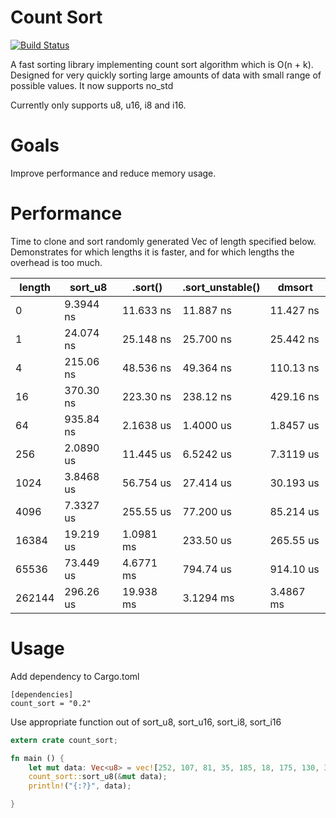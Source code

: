# Count Sort

[![Build Status](https://travis-ci.org/mkb2091/count-sort.svg?branch=master)](https://travis-ci.org/mkb2091/count-sort)

A fast sorting library implementing count sort algorithm which is O(n + k). Designed for very quickly sorting large amounts of data with small range of possible values. It now supports no_std

Currently only supports u8, u16, i8 and i16.

# Goals

Improve performance and reduce memory usage.

# Performance

Time to clone and sort randomly generated Vec<u8> of length specified below. Demonstrates for which lengths it is faster, and for which lengths the overhead is too much.

| length | sort_u8   | .sort()   | .sort_unstable() | dmsort    |
|--------|-----------|-----------|------------------|-----------|
| 0      | 9.3944 ns | 11.633 ns | 11.887 ns        | 11.427 ns |
| 1      | 24.074 ns | 25.148 ns | 25.700 ns        | 25.442 ns |
| 4      | 215.06 ns | 48.536 ns | 49.364 ns        | 110.13 ns |
| 16     | 370.30 ns | 223.30 ns | 238.12 ns        | 429.16 ns |
| 64     | 935.84 ns | 2.1638 us | 1.4000 us        | 1.8457 us |
| 256    | 2.0890 us | 11.445 us | 6.5242 us        | 7.3119 us |
| 1024   | 3.8468 us | 56.754 us | 27.414 us        | 30.193 us |
| 4096   | 7.3327 us | 255.55 us | 77.200 us        | 85.214 us |
| 16384  | 19.219 us | 1.0981 ms | 233.50 us        | 265.55 us |
| 65536  | 73.449 us | 4.6771 ms | 794.74 us        | 914.10 us |
| 262144 | 296.26 us | 19.938 ms | 3.1294 ms        | 3.4867 ms |

# Usage

Add dependency to Cargo.toml
```
[dependencies]
count_sort = "0.2"
```

Use appropriate function out of sort_u8, sort_u16, sort_i8, sort_i16

```rust
extern crate count_sort;

fn main () {
	let mut data: Vec<u8> = vec![252, 107, 81, 35, 185, 18, 175, 130, 37, 166];
	count_sort::sort_u8(&mut data);
	println!("{:?}", data);

}
```
